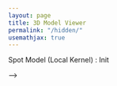 ```yaml
---
layout: page
title: 3D Model Viewer 
permalink: "/hidden/"
usemathjax: true
---
```

<!-- Import the component -->
<script type="module" src="https://ajax.googleapis.com/ajax/libs/model-viewer/3.0.1/model-viewer.min.js"></script>
<p>Spot Model (Local Kernel) : Init</p>
<!-- Use it like any other HTML element -->
<model-viewer alt="" src="localweighted.glb" shadow-intensity="1" orientation="90deg 0 0" camera-controls touch-action="pan-z" style="width:100%;height:500px"></model-viewer>
<!-- <p>Spot Model (Local Kernel) : 100 epochs (regression)</p>
<model-viewer alt="" src="post2train.glb" shadow-intensity="1" orientation="90deg 0 0" camera-controls touch-action="pan-z" style="width:100%;height:500px"></model-viewer>

<!-- <p>Spot Model (Local Kernel) : 100 epochs (regression)</p>
<model-viewer alt="" src="post2train.glb" shadow-intensity="1" orientation="90deg 0 0" camera-controls touch-action="pan-z" style="width:100%;height:500px"></model-viewer> --> -->
